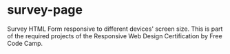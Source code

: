 # survey-page
Survey HTML Form responsive to different devices' screen size. This is part of the required projects of the Responsive Web Design Certification by Free Code Camp.
